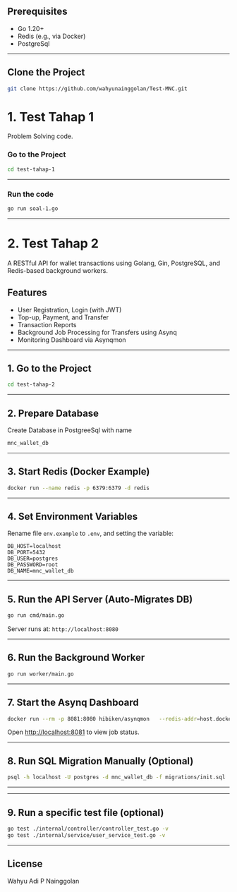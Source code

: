 ## Prerequisites
- Go 1.20+
- Redis (e.g., via Docker)
- PostgreSql

----

##  Clone the Project
```bash
git clone https://github.com/wahyunainggolan/Test-MNC.git
```

# 1. Test Tahap 1
Problem Solving code.

### Go to the Project

```bash
cd test-tahap-1
```
---

### Run the code

```bash
go run soal-1.go
```
---

# 2. Test Tahap 2

A RESTful API for wallet transactions using Golang, Gin, PostgreSQL, and Redis-based background workers.

## Features
- User Registration, Login (with JWT)
- Top-up, Payment, and Transfer
- Transaction Reports
- Background Job Processing for Transfers using Asynq
- Monitoring Dashboard via Asynqmon

---

## 1. Go to the Project

```bash
cd test-tahap-2
```

---

## 2. Prepare Database

Create Database in PostgreeSql with name 

```bash
mnc_wallet_db
```
---

## 3. Start Redis (Docker Example)

```bash
docker run --name redis -p 6379:6379 -d redis
```

---

## 4. Set Environment Variables

Rename file `env.example` to `.env`, and setting the variable:

```
DB_HOST=localhost
DB_PORT=5432
DB_USER=postgres
DB_PASSWORD=root
DB_NAME=mnc_wallet_db
```

---

## 5. Run the API Server (Auto-Migrates DB)

```bash
go run cmd/main.go
```

Server runs at: `http://localhost:8080`

---

## 6. Run the Background Worker

```bash
go run worker/main.go
```

---

## 7. Start the Asynq Dashboard

```bash
docker run --rm -p 8081:8080 hibiken/asynqmon   --redis-addr=host.docker.internal:6379
```

Open [http://localhost:8081](http://localhost:8081) to view job status.

---

## 8. Run SQL Migration Manually (Optional)

```bash
psql -h localhost -U postgres -d mnc_wallet_db -f migrations/init.sql
```

---

---

## 9. Run a specific test file (optional) 

```bash
go test ./internal/controller/controller_test.go -v
go test ./internal/service/user_service_test.go -v

```

---



## License

Wahyu Adi P Nainggolan